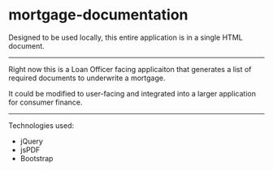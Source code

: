 # mortgage-documentation

Designed to be used locally, this entire application is in a single HTML document. 

---

Right now this is a Loan Officer facing applicaiton that generates a list of required documents to underwrite a mortgage.

It could be modified to user-facing and integrated into a larger application for consumer finance.

--- 

Technologies used: 
  * jQuery
  * jsPDF
  * Bootstrap
